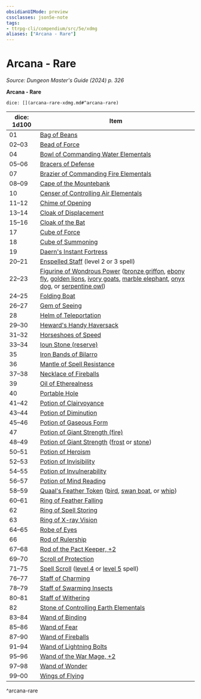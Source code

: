 ```yaml
---
obsidianUIMode: preview
cssclasses: json5e-note
tags:
- ttrpg-cli/compendium/src/5e/xdmg
aliases: ["Arcana - Rare"]
---
```

# Arcana - Rare
*Source: Dungeon Master's Guide (2024) p. 326* 

**Arcana - Rare**

`dice: [](arcana-rare-xdmg.md#^arcana-rare)`

| dice: 1d100 | Item |
|-------------|------|
| 01 | [Bag of Beans](Misc%20Files/CLI/compendium/items/bag-of-beans-xdmg.md) |
| 02–03 | [Bead of Force](Misc%20Files/CLI/compendium/items/bead-of-force-xdmg.md) |
| 04 | [Bowl of Commanding Water Elementals](Misc%20Files/CLI/compendium/items/bowl-of-commanding-water-elementals-xdmg.md) |
| 05–06 | [Bracers of Defense](Misc%20Files/CLI/compendium/items/bracers-of-defense-xdmg.md) |
| 07 | [Brazier of Commanding Fire Elementals](Misc%20Files/CLI/compendium/items/brazier-of-commanding-fire-elementals-xdmg.md) |
| 08–09 | [Cape of the Mountebank](Misc%20Files/CLI/compendium/items/cape-of-the-mountebank-xdmg.md) |
| 10 | [Censer of Controlling Air Elementals](Misc%20Files/CLI/compendium/items/censer-of-controlling-air-elementals-xdmg.md) |
| 11–12 | [Chime of Opening](Misc%20Files/CLI/compendium/items/chime-of-opening-xdmg.md) |
| 13–14 | [Cloak of Displacement](Misc%20Files/CLI/compendium/items/cloak-of-displacement-xdmg.md) |
| 15–16 | [Cloak of the Bat](Misc%20Files/CLI/compendium/items/cloak-of-the-bat-xdmg.md) |
| 17 | [Cube of Force](Misc%20Files/CLI/compendium/items/cube-of-force-xdmg.md) |
| 18 | [Cube of Summoning](Misc%20Files/CLI/compendium/items/cube-of-summoning-xdmg.md) |
| 19 | [Daern's Instant Fortress](Misc%20Files/CLI/compendium/items/daerns-instant-fortress-xdmg.md) |
| 20–21 | [Enspelled Staff](Misc%20Files/CLI/compendium/items/enspelled-staff-xdmg.md) (level 2 or 3 spell) |
| 22–23 | [Figurine of Wondrous Power](Misc%20Files/CLI/compendium/items/figurine-of-wondrous-power-xdmg.md) ([bronze griffon](Misc%20Files/CLI/compendium/items/figurine-of-wondrous-power-bronze-griffon-xdmg.md), [ebony fly](Misc%20Files/CLI/compendium/items/figurine-of-wondrous-power-ebony-fly-xdmg.md), [golden lions](Misc%20Files/CLI/compendium/items/figurine-of-wondrous-power-golden-lions-xdmg.md), [ivory goats](Misc%20Files/CLI/compendium/items/figurine-of-wondrous-power-ivory-goats-xdmg.md), [marble elephant](Misc%20Files/CLI/compendium/items/figurine-of-wondrous-power-marble-elephant-xdmg.md), [onyx dog](Misc%20Files/CLI/compendium/items/figurine-of-wondrous-power-onyx-dog-xdmg.md), or [serpentine owl](Misc%20Files/CLI/compendium/items/figurine-of-wondrous-power-serpentine-owl-xdmg.md)) |
| 24–25 | [Folding Boat](Misc%20Files/CLI/compendium/items/folding-boat-xdmg.md) |
| 26–27 | [Gem of Seeing](Misc%20Files/CLI/compendium/items/gem-of-seeing-xdmg.md) |
| 28 | [Helm of Teleportation](Misc%20Files/CLI/compendium/items/helm-of-teleportation-xdmg.md) |
| 29–30 | [Heward's Handy Haversack](Misc%20Files/CLI/compendium/items/hewards-handy-haversack-xdmg.md) |
| 31–32 | [Horseshoes of Speed](Misc%20Files/CLI/compendium/items/horseshoes-of-speed-xdmg.md) |
| 33–34 | [Ioun Stone (reserve)](Misc%20Files/CLI/compendium/items/ioun-stone-reserve-xdmg.md) |
| 35 | [Iron Bands of Bilarro](Misc%20Files/CLI/compendium/items/iron-bands-of-bilarro-xdmg.md) |
| 36 | [Mantle of Spell Resistance](Misc%20Files/CLI/compendium/items/mantle-of-spell-resistance-xdmg.md) |
| 37–38 | [Necklace of Fireballs](Misc%20Files/CLI/compendium/items/necklace-of-fireballs-xdmg.md) |
| 39 | [Oil of Etherealness](Misc%20Files/CLI/compendium/items/oil-of-etherealness-xdmg.md) |
| 40 | [Portable Hole](Misc%20Files/CLI/compendium/items/portable-hole-xdmg.md) |
| 41–42 | [Potion of Clairvoyance](Misc%20Files/CLI/compendium/items/potion-of-clairvoyance-xdmg.md) |
| 43–44 | [Potion of Diminution](Misc%20Files/CLI/compendium/items/potion-of-diminution-xdmg.md) |
| 45–46 | [Potion of Gaseous Form](Misc%20Files/CLI/compendium/items/potion-of-gaseous-form-xdmg.md) |
| 47 | [Potion of Giant Strength (fire)](Misc%20Files/CLI/compendium/items/potion-of-fire-giant-strength-xdmg.md) |
| 48–49 | [Potion of Giant Strength](Misc%20Files/CLI/compendium/items/potion-of-giant-strength-xdmg.md) ([frost](Misc%20Files/CLI/compendium/items/potion-of-frost-giant-strength-xdmg.md) or [stone](Misc%20Files/CLI/compendium/items/potion-of-stone-giant-strength-xdmg.md)) |
| 50–51 | [Potion of Heroism](Misc%20Files/CLI/compendium/items/potion-of-heroism-xdmg.md) |
| 52–53 | [Potion of Invisibility](Misc%20Files/CLI/compendium/items/potion-of-invisibility-xdmg.md) |
| 54–55 | [Potion of Invulnerability](Misc%20Files/CLI/compendium/items/potion-of-invulnerability-xdmg.md) |
| 56–57 | [Potion of Mind Reading](Misc%20Files/CLI/compendium/items/potion-of-mind-reading-xdmg.md) |
| 58–59 | [Quaal's Feather Token](Misc%20Files/CLI/compendium/items/quaals-feather-token-xdmg.md) ([bird](Misc%20Files/CLI/compendium/items/quaals-feather-token-bird-xdmg.md), [swan boat](Misc%20Files/CLI/compendium/items/quaals-feather-token-swan-boat-xdmg.md), or [whip](Misc%20Files/CLI/compendium/items/quaals-feather-token-whip-xdmg.md)) |
| 60–61 | [Ring of Feather Falling](Misc%20Files/CLI/compendium/items/ring-of-feather-falling-xdmg.md) |
| 62 | [Ring of Spell Storing](Misc%20Files/CLI/compendium/items/ring-of-spell-storing-xdmg.md) |
| 63 | [Ring of X-ray Vision](Misc%20Files/CLI/compendium/items/ring-of-x-ray-vision-xdmg.md) |
| 64–65 | [Robe of Eyes](Misc%20Files/CLI/compendium/items/robe-of-eyes-xdmg.md) |
| 66 | [Rod of Rulership](Misc%20Files/CLI/compendium/items/rod-of-rulership-xdmg.md) |
| 67–68 | [Rod of the Pact Keeper, +2](Misc%20Files/CLI/compendium/items/2-rod-of-the-pact-keeper-xdmg.md) |
| 69–70 | [Scroll of Protection](Misc%20Files/CLI/compendium/items/scroll-of-protection-xdmg.md) |
| 71–75 | [Spell Scroll](Misc%20Files/CLI/compendium/items/spell-scroll-xdmg.md) ([level 4](Misc%20Files/CLI/compendium/items/spell-scroll-level-4-xdmg.md) or [level 5](Misc%20Files/CLI/compendium/items/spell-scroll-level-5-xdmg.md) spell) |
| 76–77 | [Staff of Charming](Misc%20Files/CLI/compendium/items/staff-of-charming-xdmg.md) |
| 78–79 | [Staff of Swarming Insects](Misc%20Files/CLI/compendium/items/staff-of-swarming-insects-xdmg.md) |
| 80–81 | [Staff of Withering](Misc%20Files/CLI/compendium/items/staff-of-withering-xdmg.md) |
| 82 | [Stone of Controlling Earth Elementals](Misc%20Files/CLI/compendium/items/stone-of-controlling-earth-elementals-xdmg.md) |
| 83–84 | [Wand of Binding](Misc%20Files/CLI/compendium/items/wand-of-binding-xdmg.md) |
| 85–86 | [Wand of Fear](Misc%20Files/CLI/compendium/items/wand-of-fear-xdmg.md) |
| 87–90 | [Wand of Fireballs](Misc%20Files/CLI/compendium/items/wand-of-fireballs-xdmg.md) |
| 91–94 | [Wand of Lightning Bolts](Misc%20Files/CLI/compendium/items/wand-of-lightning-bolts-xdmg.md) |
| 95–96 | [Wand of the War Mage, +2](Misc%20Files/CLI/compendium/items/2-wand-of-the-war-mage-xdmg.md) |
| 97–98 | [Wand of Wonder](Misc%20Files/CLI/compendium/items/wand-of-wonder-xdmg.md) |
| 99–00 | [Wings of Flying](Misc%20Files/CLI/compendium/items/wings-of-flying-xdmg.md) |
^arcana-rare